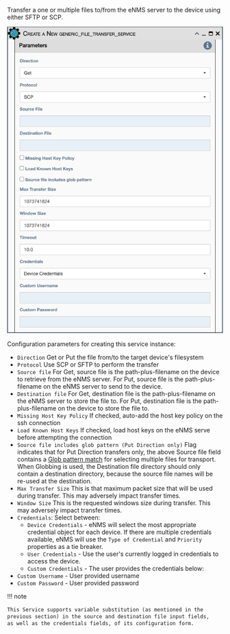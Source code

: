 Transfer a one or multiple files to/from the eNMS server to the device using
either SFTP or SCP.

![Generic Filetransfer Service](../../_static/automation/builtin_service_types/generic_filetransfer.png)

Configuration parameters for creating this service instance:

- `Direction` Get or Put the file from/to the target device\'s
  filesystem
- `Protocol` Use SCP or SFTP to perform the transfer
- `Source file` For Get, source file is the path-plus-filename on the
  device to retrieve from the eNMS server. For Put, source file is the
  path-plus-filename on the eNMS server to send to the device.
- `Destination file` For Get, destination file is the
  path-plus-filename on the eNMS server to store the file to. For Put,
  destination file is the path-plus-filename on the device to store
  the file to.
- `Missing Host Key Policy` If checked, auto-add the host key policy
  on the ssh connection
- `Load Known Host Keys` If checked, load host keys on the eNMS serve
  before attempting the connection
- `Source file includes glob pattern (Put Direction only)` Flag
  indicates that for Put Direction transfers only, the above Source
  file field contains a [Glob pattern match](https://en.wikipedia.org/wiki/Glob_(programming))
  for selecting multiple files for transport. When Globbing is used, the
  Destination file directory should only contain a destination directory,
  because the source file names will be re-used at the destination.
- `Max Transfer Size` This is that maximum packet size that will be
  used during transfer. This may adversely impact transfer times.
- `Window Size` This is the requested windows size during transfer.
  This may adversely impact transfer times.
- `Credentials`: Select between:
    - `Device Credentials` - eNMS will select the most appropriate credential
      object for each device. If there are multiple credentials available, eNMS
      will use the `Type of Credential` and `Priority` properties as a tie
      breaker.
    - `User Credentials` - Use the user's currently logged in credentials to
      access the device.
    - `Custom Credentials` - The user provides the credentials below:
- `Custom Username` - User provided username
- `Custom Password` - User provided password

!!! note

    This Service supports variable substitution (as mentioned in the
    previous section) in the source and destination file input fields,
    as well as the credentials fields, of its configuration form.
